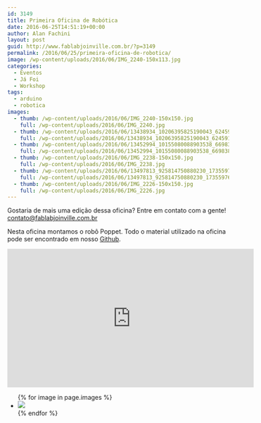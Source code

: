 ```yaml
---
id: 3149
title: Primeira Oficina de Robótica
date: 2016-06-25T14:51:19+00:00
author: Alan Fachini
layout: post
guid: http://www.fablabjoinville.com.br/?p=3149
permalink: /2016/06/25/primeira-oficina-de-robotica/
image: /wp-content/uploads/2016/06/IMG_2240-150x113.jpg
categories:
  - Eventos
  - Já Foi
  - Workshop
tags:
  - arduino
  - robotica
images:
  - thumb: /wp-content/uploads/2016/06/IMG_2240-150x150.jpg
    full: /wp-content/uploads/2016/06/IMG_2240.jpg
  - thumb: /wp-content/uploads/2016/06/13438934_10206395825190043_624591755915248593_n-150x150.jpg
    full: /wp-content/uploads/2016/06/13438934_10206395825190043_624591755915248593_n.jpg
  - thumb: /wp-content/uploads/2016/06/13452994_10155080088903538_669838957_o-150x150.jpg
    full: /wp-content/uploads/2016/06/13452994_10155080088903538_669838957_o.jpg
  - thumb: /wp-content/uploads/2016/06/IMG_2238-150x150.jpg
    full: /wp-content/uploads/2016/06/IMG_2238.jpg
  - thumb: /wp-content/uploads/2016/06/13497813_925814750880230_1735597692287094414_o-150x150.jpg
    full: /wp-content/uploads/2016/06/13497813_925814750880230_1735597692287094414_o.jpg
  - thumb: /wp-content/uploads/2016/06/IMG_2226-150x150.jpg
    full: /wp-content/uploads/2016/06/IMG_2226.jpg
---
```

Gostaria de mais uma edição dessa oficina? Entre em contato com a gente!
<contato@fablabjoinville.com.br>

Nesta oficina montamos o robô Poppet. Todo o material utilizado na oficina pode
ser encontrado em nosso [Github](https://github.com/fablabjoinville/poppet).

<iframe style="border: none; overflow: hidden;" src="https://www.facebook.com/plugins/video.php?href=https%3A%2F%2Fwww.facebook.com%2Ffablabjoinville%2Fvideos%2F1738230983110974%2F&amp;show_text=0&amp;width=560" width="560" height="315" frameborder="0" scrolling="no" allowfullscreen="allowfullscreen"></iframe>

<ul class="photo-gallery">
    {% for image in page.images %}
        <li><a href="{{site.baseurl}}{{image.full}}"><img src="{{site.baseurl}}{{image.thumb}}"></a></li>
    {% endfor %}
</ul>
